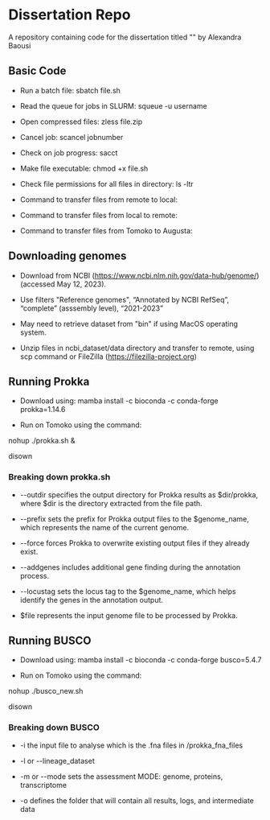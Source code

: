 # Dissertation Repo
A repository containing code for the dissertation titled "" by Alexandra Baousi 

## Basic Code 
- Run a batch file:    sbatch file.sh 

- Read the queue for jobs in SLURM:    squeue -u username
  
- Open compressed files:    zless file.zip 
  
- Cancel job:    scancel jobnumber  
  
- Check on job progress:  sacct 
  
- Make file executable:  chmod +x file.sh
  
- Check file permissions for all files in directory:  ls -ltr 

- Command to transfer files from remote to local: 

- Command to transfer files from local to remote: 

- Command to transfer files from Tomoko to Augusta: 

## Downloading genomes 

- Download from NCBI (https://www.ncbi.nlm.nih.gov/data-hub/genome/) (accessed May 12, 2023). 
  
- Use filters "Reference genomes", “Annotated by NCBI RefSeq”, “complete” (asssembly level), “2021-2023”
  
- May need to retrieve dataset from "bin" if using MacOS operating system. 
  
- Unzip files in ncbi_dataset/data directory and transfer to remote, using scp command or FileZilla (https://filezilla-project.org)

## Running Prokka 

- Download using: mamba install -c bioconda -c conda-forge prokka=1.14.6

- Run on Tomoko using the command: 

nohup ./prokka.sh & 

disown

### Breaking down prokka.sh 
-	--outdir specifies the output directory for Prokka results as $dir/prokka, where $dir is the directory extracted from the file path.
	
-	--prefix sets the prefix for Prokka output files to the $genome_name, which represents the name of the current genome.
	
-	--force forces Prokka to overwrite existing output files if they already exist.
	
-	--addgenes includes additional gene finding during the annotation process.
	
-	--locustag sets the locus tag to the $genome_name, which helps identify the genes in the annotation output.

-	$file represents the input genome file to be processed by Prokka.

## Running BUSCO 

- Download using: mamba install -c bioconda -c conda-forge busco=5.4.7

- Run on Tomoko using the command: 

nohup ./busco_new.sh

disown

### Breaking down BUSCO 
- -i the input file to analyse which is the .fna files in /prokka_fna_files

- -l or --lineage_dataset

- -m or --mode sets the assessment MODE: genome, proteins, transcriptome

- -o defines the folder that will contain all results, logs, and intermediate data




